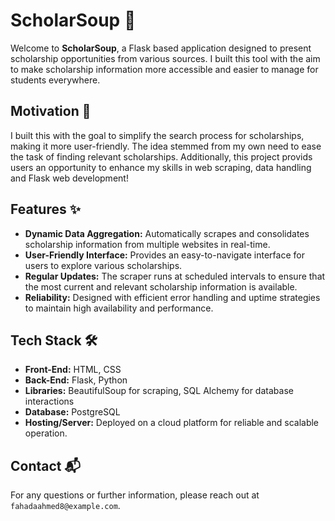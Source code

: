 # ScholarSoup 🍲

Welcome to **ScholarSoup**, a Flask based application designed to present scholarship opportunities from various sources. I built this tool with the aim to make scholarship information more accessible and easier to manage for students everywhere.

## Motivation 🎯

I built this with the goal to simplify the search process for scholarships, making it more user-friendly. The idea stemmed from my own need to ease the task of finding relevant scholarships. Additionally, this project provids users an opportunity to enhance my skills in web scraping, data handling and Flask web development!

## Features ✨

- **Dynamic Data Aggregation:** Automatically scrapes and consolidates scholarship information from multiple websites in real-time.
- **User-Friendly Interface:** Provides an easy-to-navigate interface for users to explore various scholarships.
- **Regular Updates:** The scraper runs at scheduled intervals to ensure that the most current and relevant scholarship information is available.
- **Reliability:** Designed with efficient error handling and uptime strategies to maintain high availability and performance.

## Tech Stack 🛠

- **Front-End:** HTML, CSS
- **Back-End:** Flask, Python
- **Libraries:** BeautifulSoup for scraping, SQL Alchemy for database interactions
- **Database:** PostgreSQL
- **Hosting/Server:** Deployed on a cloud platform for reliable and scalable operation.

## Contact 📬

For any questions or further information, please reach out at `fahadaahmed8@example.com`.
